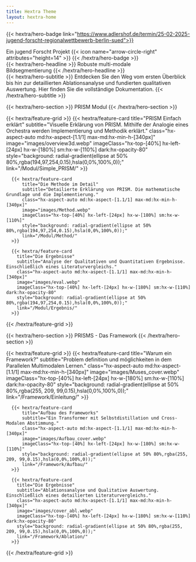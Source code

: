 ```yaml
---
title: Hextra Theme
layout: hextra-home
---
```



{{< hextra/hero-badge link="https://www.adlershof.de/termin/25-02-2025-jugend-forscht-regionalwettbewerb-berlin-sued">}}
  <div class="hx-w-2 hx-h-2 hx-rounded-full hx-bg-primary-400"></div>
  <span>Ein jugend Forscht Projekt</span>
  {{< icon name="arrow-circle-right" attributes="height=14" >}}
{{< /hextra/hero-badge >}}

<div class="hx-mt-6 hx-mb-6">
{{< hextra/hero-headline >}}
  Robuste multi-modale&nbsp;<br class="sm:hx-block hx-hidden" />Bildsegmentierung
{{< /hextra/hero-headline >}}
</div>

<div class="hx-mb-12">
{{< hextra/hero-subtitle >}}
  Entdecken Sie den Weg vom ersten Überblick bis hin zur detaillierten Ablationsanalyse und fundierten qualitativen Auswertung. 
  Hier finden Sie die vollständige Dokumentation.
{{< /hextra/hero-subtitle >}}
</div>


<div class="hx-mt-6"></div>

{{< hextra/hero-section >}}
  PRISM Modul
{{< /hextra/hero-section >}}
<div class="hx-mt-6 hx-mb-6"></div>
{{< hextra/feature-grid >}}
      {{< hextra/feature-card
        title="PRISM Einfach erklärt"
        subtitle="Visuelle Erklärung von PRISM. Mithilfe der Analogie eines Orchestra werden Implementierung und Methodik erklärt."
        class="hx-aspect-auto md:hx-aspect-[1.1/1] max-md:hx-min-h-[340px]"
        image="images/overview3d.webp"
        imageClass="hx-top-[40%] hx-left-[24px] hx-w-[180%] sm:hx-w-[110%] dark:hx-opacity-80"
        style="background: radial-gradient(ellipse at 50% 80%,rgba(194,97,254,0.15),hsla(0,0%,100%,0));"
        link="/Modul/Simple_PRISM/"
      >}}

      {{< hextra/feature-card
          title="Die Methode im Detail"
          subtitle="Detailierte Erklärung von PRISM. Die mathematische Grundlage und die Implementierung."
          class="hx-aspect-auto md:hx-aspect-[1.1/1] max-md:hx-min-h-[340px]"
          image="images/Method.webp"
          imageClass="hx-top-[40%] hx-left-[24px] hx-w-[180%] sm:hx-w-[110%]"
          style="background: radial-gradient(ellipse at 50% 80%,rgba(194,97,254,0.15),hsla(0,0%,100%,0));"
          link="/Modul/Method/"
      >}}

      {{< hextra/feature-card
        title="Die Ergebnisse"
        subtitle="Analyse der Qualitativen und Quantitativen Ergebnisse. Einschließlich eines Literaturvergleichs."
        class="hx-aspect-auto md:hx-aspect-[1.1/1] max-md:hx-min-h-[340px]"
        image="images/eval.webp"
        imageClass="hx-top-[40%] hx-left-[24px] hx-w-[180%] sm:hx-w-[110%] dark:hx-opacity-80"
        style="background: radial-gradient(ellipse at 50% 80%,rgba(194,97,254,0.15),hsla(0,0%,100%,0));"
        link="/Modul/Ergebnis/"
      >}}

{{< /hextra/feature-grid >}}

<div class="hx-mt-6 hx-mb-6"></div>

{{< hextra/hero-section >}}
  PRISMS - Das Framework
{{< /hextra/hero-section >}}

<div class="hx-mt-6 hx-mb-6"></div>

{{< hextra/feature-grid >}}
      {{< hextra/feature-card
        title="Warum ein Framework?"
        subtitle="Problem definition und möglichkeiten in dem Parallelen Multimodalen Lernen."
        class="hx-aspect-auto md:hx-aspect-[1.1/1] max-md:hx-min-h-[340px]"
        image="images/Muses_cover.webp"
        imageClass="hx-top-[40%] hx-left-[24px] hx-w-[180%] sm:hx-w-[110%] dark:hx-opacity-80"
        style="background: radial-gradient(ellipse at 50% 80%,rgba(255, 209, 99,0.15),hsla(0,0%,100%,0));"
        link="/Framework/Einleitung/"
      >}}

      {{< hextra/feature-card
          title="Aufbau des Frameworks"
          subtitle="Ein Transformer mit Selbstdistillation und Cross-Modalen Abstimmung."
          class="hx-aspect-auto md:hx-aspect-[1.1/1] max-md:hx-min-h-[340px]"
          image="images/Aufbau_cover.webp"
          imageClass="hx-top-[40%] hx-left-[24px] hx-w-[180%] sm:hx-w-[110%]"
          style="background: radial-gradient(ellipse at 50% 80%,rgba(255, 209, 99,0.15),hsla(0,0%,100%,0));"
          link="/Framework/Aufbau/"
      >}}

      {{< hextra/feature-card
        title="Die Ergebnisse"
        subtitle="Ablationsanalyse und Qualitative Auswertung. Einschließlich eines detailierten Literaturvergleichs."
        class="hx-aspect-auto md:hx-aspect-[1.1/1] max-md:hx-min-h-[340px]"
        image="images/cover_abl.webp"
        imageClass="hx-top-[40%] hx-left-[24px] hx-w-[180%] sm:hx-w-[110%] dark:hx-opacity-80"
        style="background: radial-gradient(ellipse at 50% 80%,rgba(255, 209, 99,0.15),hsla(0,0%,100%,0));"
        link="/Framework/Ablation/"
      >}}

{{< /hextra/feature-grid >}}
